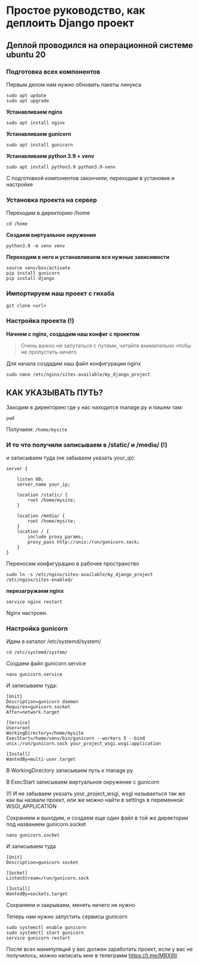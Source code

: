 <h1>Простое руководство, как деплоить Django проект</h1>

<h2>Деплой проводился на операционной системе ubuntu 20</h2>

<h3>Подготовка всех компонентов</h3>
Первым делом нам нужно обновить пакеты линукса


    sudo apt update
    sudo apt upgrade
<strong>Устанавливаем nginx</strong>

    sudo apt install nginx

<strong>Устанавливаем gunicorn</strong>

    sudo apt install gunicorn

<strong>Устанавливаем python 3.9 + venv</strong>

    sudo apt install python3.9 python3.9-venv

С подготовкой компонентов закончили, переходим в установке и настройке

<h3>Установка проекта на сервер</h3>

Переходим в директорию /home

    cd /home


<strong>Создаем виртуальное окружение</strong>

    python3.9 -m venv venv

<strong>Переходим в него и устанавливаем все нужные зависимости</strong>

    source venv/bin/activate
    pip install gunicorn
    pip install django

<h3>Импортируем наш проект с гихаба</h3>

    git clone <url>


<h3>Настройка проекта (!)</h3>

<strong>Начнем с nginx, создадим наш конфиг с проектом</strong>

<blockquote>Очень важно не запутаться с путями, читайте внимательно чтобы не пропустить ничего</blockquote>

Для начала создадим наш файл конфигурации nginx

    sudo nano /etc/nginx/sites-available/my_django_project

<h2>КАК УКАЗЫВАТЬ ПУТЬ?</h2>

Заходим в директорию где у нас находится manage.py и пишем там:

    pwd
Получаем: <code>/home/mysite</code>

<h3>И то что получили записываем в /static/ и /media/ (!)</h3>

и записываем туда (не забываем указать your_ip):

    server {
    
        listen 80;
        server_name your_ip;
    
        location /static/ {
            root /home/mysite;
        }
      
        location /media/ {
            root /home/mysite;
        }
        location / {
            include proxy_params;
            proxy_pass http://unix:/run/gunicorn.sock;
        }
    }


Переносим конфигурацию в рабочее пространство

    sudo ln -s /etc/nginx/sites-available/my_django_project /etc/nginx/sites-enabled/

<strong>перезагружаем nginx</strong>

    service nginx restart

Nginx настроен.

<h3>Настройка gunicorn</h3>

Идем в каталог /etc/systemd/system/

    cd /etc/systemd/system/

Создаем файл gunicorn.service

    nano gunicorn.service

И записываем туда:

    [Unit]
    Description=gunicorn daemon
    Requires=gunicorn.socket
    After=network.target
    
    [Service]
    User=root
    WorkingDirectory=/home/mysite
    ExecStart=/home/venv/bin/gunicorn --workers 5 --bind unix:/run/gunicorn.sock your_project_wsgi.wsgi:application

    [Install]
    WantedBy=multi-user.target

В WorkingDirectory записываем путь к manage.py

В ExecStart записываем виртуальное окружение с gunicorn

(!) И не забываем указать your_project_wsgi, wsgi называеться так же как вы назвали проект, или же можно найти в settings в переменной: WSGI_APPLICATION

Сохраняем и выходим, и создаем еще один файл в той же директории под названием gunicorn.socket

    nano gunicorn.socket

И записываем туда

    [Unit]
    Description=gunicorn socket
    
    [Socket]
    ListenStream=/run/gunicorn.sock
    
    [Install]
    WantedBy=sockets.target


Сохраняем и закрываем, менять ничего не нужно

Теперь нам нужно запустить сервисы gunicorn

    sudo systemctl enable gunicorn
    sudo systemctl start gunicorn
    service gunicorn restart

После всех манипуляций у вас должен заработать проект, если у вас не получилось, можно написать мне в телеграмм https://t.me/MRXlllll
